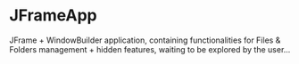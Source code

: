 # JFrameApp
JFrame + WindowBuilder application, containing functionalities for Files & Folders management + hidden features, waiting to be explored by the user...
